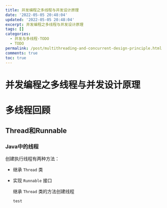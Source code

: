 ```yaml
---
title: 并发编程之多线程与并发设计原理
date: '2022-05-05 20:48:04'
updated: '2022-05-05 20:48:04'
excerpt: 并发编程之多线程与并发设计原理
tags: []
categories:
  - 并发与多线程-TODO
  - TODO
permalink: /post/multithreading-and-concurrent-design-principle.html
comments: true
toc: true
---
```

# 并发编程之多线程与并发设计原理

# 多线程回顾

## Thread和Runnable

### Java中的线程

创建执行线程有两种方法：

- 继承 `Thread` 类

- 实现 `Runnable` 接口

  继承 `Thread` 类的方法创建线程

  ```java
  test
  ```